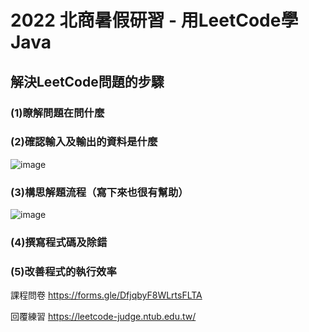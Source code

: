 # 2022 北商暑假研習 - 用LeetCode學Java

## 解決LeetCode問題的步驟
### (1)瞭解問題在問什麼

### (2)確認輸入及輸出的資料是什麼
![image](https://user-images.githubusercontent.com/21993696/187319541-e99dd0f8-f5d8-47f0-8863-c53a8afb29fa.png)
### (3)構思解題流程（寫下來也很有幫助）
![image](https://user-images.githubusercontent.com/21993696/187320094-f5e55f21-030b-4d46-90d1-6f6ca5396fe3.png)
### (4)撰寫程式碼及除錯

### (5)改善程式的執行效率

課程問卷 https://forms.gle/DfjqbyF8WLrtsFLTA

回覆練習 https://leetcode-judge.ntub.edu.tw/
